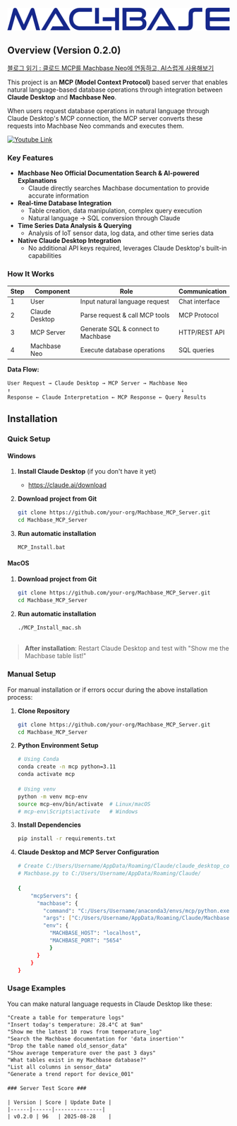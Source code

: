 


![Diagram](./Machbase_MCP_Sever/Machbase.png)




## Overview (Version 0.2.0)
[블로그 읽기 : 클로드 MCP를 Machbase Neo에 연동하고, AI스럽게 사용해보기](https://www.machbase.com/post/machbase)

This project is an **MCP (Model Context Protocol)** based server that enables natural language-based database operations through integration between **Claude Desktop** and **Machbase Neo**.

When users request database operations in natural language through Claude Desktop's MCP connection, the MCP server converts these requests into Machbase Neo commands and executes them.

[![Youtube Link](https://static.wixstatic.com/media/5583e0_7223d0cf33094256ad6c7e133136b144~mv2.png)](https://youtu.be/8cpaMTNHHiI?si=MX4tQK6Enh16hIUA)

### Key Features

* **Machbase Neo Official Documentation Search & AI-powered Explanations**
  * Claude directly searches Machbase documentation to provide accurate information
* **Real-time Database Integration** 
  * Table creation, data manipulation, complex query execution
  * Natural language → SQL conversion through Claude
* **Time Series Data Analysis & Querying**
  * Analysis of IoT sensor data, log data, and other time series data
* **Native Claude Desktop Integration**
  * No additional API keys required, leverages Claude Desktop's built-in capabilities

### How It Works

| Step | Component | Role | Communication |
|------|-----------|------|---------------|
| 1 | User | Input natural language request | Chat interface |
| 2 | Claude Desktop | Parse request & call MCP tools | MCP Protocol |
| 3 | MCP Server | Generate SQL & connect to Machbase | HTTP/REST API |
| 4 | Machbase Neo | Execute database operations | SQL queries |

**Data Flow:**

```
User Request → Claude Desktop → MCP Server → Machbase Neo
↑                                                      ↓
Response ← Claude Interpretation ← MCP Response ← Query Results
```

## Installation

### Quick Setup

#### Windows
1. **Install Claude Desktop** (if you don't have it yet)
    * https://claude.ai/download

2. **Download project from Git**
   ```bash
   git clone https://github.com/your-org/Machbase_MCP_Server.git
   cd Machbase_MCP_Server

3. **Run automatic installation**
   ```bash
   MCP_Install.bat

#### MacOS
1. **Download project from Git**
   ```bash
   git clone https://github.com/your-org/Machbase_MCP_Server.git
   cd Machbase_MCP_Server

2. **Run automatic installation**
   ```bash
   ./MCP_Install_mac.sh
    
> **After installation**: Restart Claude Desktop and test with "Show me the Machbase table list!"

### Manual Setup

For manual installation or if errors occur during the above installation process:

1. **Clone Repository**
   ```bash
   git clone https://github.com/your-org/Machbase_MCP_Server.git
   cd Machbase_MCP_Server

2. **Python Environment Setup**
   ```bash
   # Using Conda
   conda create -n mcp python=3.11
   conda activate mcp
   
   # Using venv
   python -m venv mcp-env
   source mcp-env/bin/activate  # Linux/macOS
   # mcp-env\Scripts\activate   # Windows

3. **Install Dependencies**
   ```bash
   pip install -r requirements.txt

4. **Claude Desktop and MCP Server Configuration**
   ```bash
   # Create C:/Users/Username/AppData/Roaming/Claude/claude_desktop_config.json
   # Machbase.py to C:/Users/Username/AppData/Roaming/Claude/

   {
       "mcpServers": {
         "machbase": {
           "command": "C:/Users/Username/anaconda3/envs/mcp/python.exe",
           "args": ["C:/Users/Username/AppData/Roaming/Claude/Machbase.py"],
           "env": {
             "MACHBASE_HOST": "localhost",
             "MACHBASE_PORT": "5654"
             }
         }
       }
   } 

### Usage Examples ###

You can make natural language requests in Claude Desktop like these:

```text
"Create a table for temperature logs"
"Insert today's temperature: 28.4°C at 9am"
"Show me the latest 10 rows from temperature_log"
"Search the Machbase documentation for 'data insertion'"
"Drop the table named old_sensor_data"
"Show average temperature over the past 3 days"
"What tables exist in my Machbase database?"
"List all columns in sensor_data"
"Generate a trend report for device_001"

### Server Test Score ###

| Version | Score | Update Date |
|------|------|---------------|
| v0.2.0 | 96   | 2025-08-28    |











